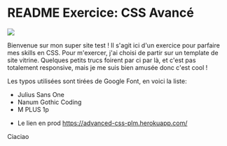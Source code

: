 # README Exercice: CSS Avancé


<img src="https://upload.wikimedia.org/wikipedia/commons/6/62/Ruby_On_Rails_Logo.svg" align="center" />


Bienvenue sur mon super site test ! Il s'agit ici d'un exercice pour parfaire mes skills en CSS.
Pour m'exercer, j'ai choisi de partir sur un template de site vitrine.
Quelques petits trucs foirent par ci par là, et c'est pas totalement responsive, mais je me suis bien amusée donc c'est cool !

Les typos utilisées sont tirées de Google Font, en voici la liste:
- Julius Sans One
- Nanum Gothic Coding
- M PLUS 1p


* Le lien en prod
https://advanced-css-plm.herokuapp.com/

Ciaciao

